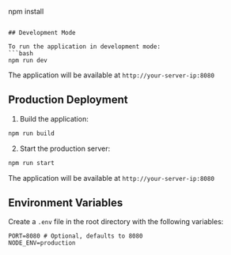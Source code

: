npm install
```

## Development Mode

To run the application in development mode:
```bash
npm run dev
```

The application will be available at `http://your-server-ip:8080`

## Production Deployment

1. Build the application:
```bash
npm run build
```

2. Start the production server:
```bash
npm run start
```

The application will be available at `http://your-server-ip:8080`

## Environment Variables

Create a `.env` file in the root directory with the following variables:

```env
PORT=8080 # Optional, defaults to 8080
NODE_ENV=production